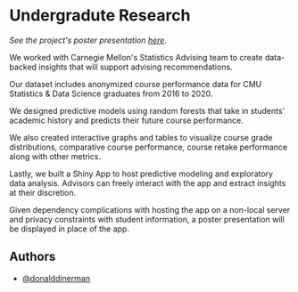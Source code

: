 
# Undergradute Research


*See the project's poster presentation [here](https://donald-dinerman.github.io/Undergraduate-Research/FinalPoster.pdf)*.

We worked with Carnegie Mellon's Statistics Advising
team to create data-backed insights that will support
advising recommendations.

Our dataset includes anonymized course performance data for 
CMU Statistics & Data Science graduates from 2016 to 2020.

We designed predictive models using random forests 
that take in students' academic history and predicts 
their future course performance.

We also created interactive graphs and tables
to visualize course grade distributions, comparative 
course performance, course retake performance along with 
other metrics.

Lastly, we built a Shiny App to host predictive modeling
and exploratory data analysis. Advisors can freely interact
with the app and extract insights at their discretion.

Given dependency complications with hosting the app on a
non-local server and privacy constraints with student
information, a poster presentation will be displayed in
place of the app.

## Authors

- [@donalddinerman](https://github.com/Donald-Dinerman)

